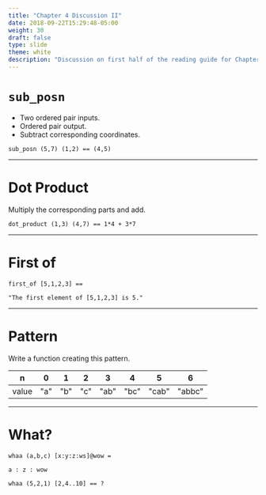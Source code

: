 ```yaml
---
title: "Chapter 4 Discussion II"
date: 2018-09-22T15:29:48-05:00
weight: 30
draft: false
type: slide
theme: white
description: "Discussion on first half of the reading guide for Chapter 4."
---
```


# `sub_posn`

* Two ordered pair inputs.
* Ordered pair output.
* Subtract corresponding coordinates.

`sub_posn (5,7) (1,2) == (4,5)`

---

# Dot Product

Multiply the corresponding parts and add.

`dot_product (1,3) (4,7) == 1*4 + 3*7`

---

# First of 

`first_of [5,1,2,3] ==`

`"The first element of [5,1,2,3] is 5."`

---

# Pattern

Write a function creating this pattern.

 n     |  0  |  1  |  2  |  3  |  4  |  5  |  6  |
 ------|:---:|:---:|:---:|:---:|:---:|:---:|:---:|
 value | "a" | "b" | "c" | "ab" | "bc" | "cab" | "abbc" |

---


# What?

`whaa (a,b,c) [x:y:z:ws]@wow = `

	a : z : wow

`whaa (5,2,1) [2,4..10] == ?`
